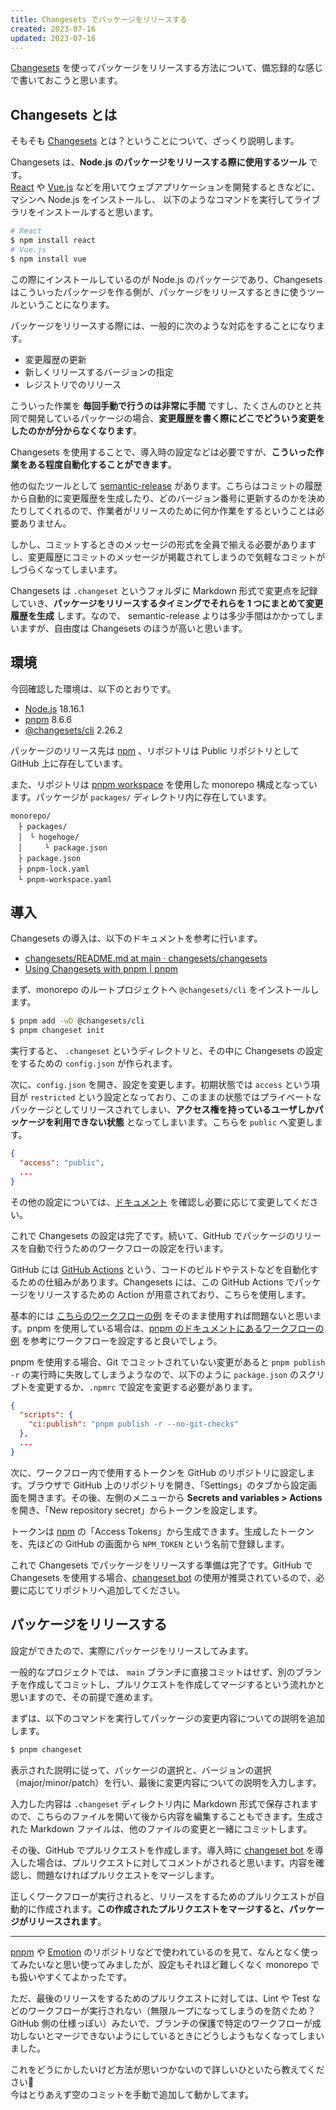 ```yaml
---
title: Changesets でパッケージをリリースする
created: 2023-07-16
updated: 2023-07-16
---
```


[Changesets](https://github.com/changesets/changesets) を使ってパッケージをリリースする方法について、備忘録的な感じで書いておこうと思います。

## Changesets とは

そもそも [Changesets](https://github.com/changesets/changesets) とは？ということについて、ざっくり説明します。

Changesets は、**Node.js のパッケージをリリースする際に使用するツール** です。  
[React](https://ja.react.dev/) や [Vue.js](https://ja.vuejs.org/) などを用いてウェブアプリケーションを開発するときなどに、マシンへ Node.js をインストールし、 以下のようなコマンドを実行してライブラリをインストールすると思います。

```sh
# React
$ npm install react
# Vue.js
$ npm install vue
```

この際にインストールしているのが Node.js のパッケージであり、Changesets はこういったパッケージを作る側が、パッケージをリリースするときに使うツールということになります。

パッケージをリリースする際には、一般的に次のような対応をすることになります。

- 変更履歴の更新
- 新しくリリースするバージョンの指定
- レジストリでのリリース

こういった作業を **毎回手動で行うのは非常に手間** ですし、たくさんのひとと共同で開発しているパッケージの場合、**変更履歴を書く際にどこでどういう変更をしたのかが分からなくなります**。

Changesets を使用することで、導入時の設定などは必要ですが、**こういった作業をある程度自動化することができます**。

他の似たツールとして [semantic-release](https://semantic-release.gitbook.io/semantic-release/) があります。こちらはコミットの履歴から自動的に変更履歴を生成したり、どのバージョン番号に更新するのかを決めたりしてくれるので、作業者がリリースのために何か作業をするということは必要ありません。

しかし、コミットするときのメッセージの形式を全員で揃える必要がありますし、変更履歴にコミットのメッセージが掲載されてしまうので気軽なコミットがしづらくなってしまいます。

Changesets は `.changeset` というフォルダに Markdown 形式で変更点を記録していき、**パッケージをリリースするタイミングでそれらを 1 つにまとめて変更履歴を生成** します。なので、 semantic-release よりは多少手間はかかってしまいますが、自由度は Changesets のほうが高いと思います。

## 環境

今回確認した環境は、以下のとおりです。

- [Node.js](https://nodejs.org/ja) 18.16.1
- [pnpm](https://pnpm.io/ja/) 8.6.6
- [@changesets/cli](https://github.com/changesets/changesets) 2.26.2

パッケージのリリース先は [npm](https://www.npmjs.com/) 、リポジトリは Public リポジトリとして GitHub 上に存在しています。

また、リポジトリは [pnpm workspace](https://pnpm.io/ja/workspaces) を使用した monorepo 構成となっています。パッケージが `packages/` ディレクトリ内に存在しています。

```
monorepo/
　├ packages/
　│　└ hogehoge/
　│　　　└ package.json
　├ package.json
　├ pnpm-lock.yaml
　└ pnpm-workspace.yaml
```

## 導入

Changesets の導入は、以下のドキュメントを参考に行います。

- [changesets/README.md at main · changesets/changesets](https://github.com/changesets/changesets/blob/main/README.md)
- [Using Changesets with pnpm | pnpm](https://pnpm.io/using-changesets)

まず、monorepo のルートプロジェクトへ `@changesets/cli` をインストールします。

```sh
$ pnpm add -wD @changesets/cli
$ pnpm changeset init
```

実行すると、 `.changeset` というディレクトリと、その中に Changesets の設定をするための `config.json` が作られます。

次に、`config.json` を開き、設定を変更します。初期状態では `access` という項目が `restricted` という設定となっており、このままの状態ではプライベートなパッケージとしてリリースされてしまい、**アクセス権を持っているユーザしかパッケージを利用できない状態** となってしまいます。こちらを `public` へ変更します。

```json
{
  "access": "public",
  ...
}
```

その他の設定については、[ドキュメント](https://github.com/changesets/changesets/blob/main/docs/config-file-options.md#changelog-false-or-a-path) を確認し必要に応じて変更してください。

これで Changesets の設定は完了です。続いて、GitHub でパッケージのリリースを自動で行うためのワークフローの設定を行います。

GitHub には [GitHub Actions](https://github.co.jp/features/actions) という、コードのビルドやテストなどを自動化するための仕組みがあります。Changesets には、この GitHub Actions でパッケージをリリースするための Action が用意されており、こちらを使用します。

基本的には [こちらのワークフローの例](https://github.com/changesets/action#with-publishing) をそのまま使用すれば問題ないと思います。pnpm を使用している場合は、[pnpm のドキュメントにあるワークフローの例](https://pnpm.io/using-changesets#publishing) を参考にワークフローを設定すると良いでしょう。

pnpm を使用する場合、Git でコミットされていない変更があると `pnpm publish -r` の実行時に失敗してしまうようなので、以下のように `package.json` のスクリプトを変更するか、`.npmrc` で設定を変更する必要があります。

```json
{
  "scripts": {
    "ci:publish": "pnpm publish -r --no-git-checks"
  },
  ...
}
```

次に、ワークフロー内で使用するトークンを GitHub のリポジトリに設定します。ブラウザで GitHub 上のリポジトリを開き、「Settings」のタブから設定画面を開きます。その後、左側のメニューから **Secrets and variables > Actions** を開き、「New repository secret」からトークンを設定します。

トークンは [npm](https://www.npmjs.com/) の「Access Tokens」から生成できます。生成したトークンを、先ほどの GitHub の画面から `NPM_TOKEN` という名前で登録します。

これで Changesets でパッケージをリリースする準備は完了です。GitHub で Changesets を使用する場合、[changeset bot](https://github.com/apps/changeset-bot) の使用が推奨されているので、必要に応じてリポジトリへ追加してください。

## パッケージをリリースする

設定ができたので、実際にパッケージをリリースしてみます。

一般的なプロジェクトでは、 `main` ブランチに直接コミットはせず、別のブランチを作成してコミットし、プルリクエストを作成してマージするという流れかと思いますので、その前提で進めます。

まずは、以下のコマンドを実行してパッケージの変更内容についての説明を追加します。

```sh
$ pnpm changeset
```

表示された説明に従って、パッケージの選択と、バージョンの選択（major/minor/patch）を行い、最後に変更内容についての説明を入力します。

入力した内容は `.changeset` ディレクトリ内に Markdown 形式で保存されますので、こちらのファイルを開いて後から内容を編集することもできます。生成された Markdown ファイルは、他のファイルの変更と一緒にコミットします。

その後、GitHub でプルリクエストを作成します。導入時に [changeset bot](https://github.com/apps/changeset-bot) を導入した場合は、プルリクエストに対してコメントがされると思います。内容を確認し、問題なければプルリクエストをマージします。

正しくワークフローが実行されると、リリースをするためのプルリクエストが自動的に作成されます。**この作成されたプルリクエストをマージすると、パッケージがリリースされます**。

---

[pnpm](https://github.com/pnpm/pnpm) や [Emotion](https://github.com/emotion-js/emotion) のリポジトリなどで使われているのを見て、なんとなく使ってみたいなと思い使ってみましたが、設定もそれほど難しくなく monorepo でも扱いやすくてよかったです。

ただ、最後のリリースをするためのプルリクエストに対しては、Lint や Test などのワークフローが実行されない（無限ループになってしまうのを防ぐため？GitHub 側の仕様っぽい）みたいで、ブランチの保護で特定のワークフローが成功しないとマージできないようにしているときにどうしようもなくなってしまいました。

これをどうにかしたいけど方法が思いつかないので詳しいひといたら教えてください🙏  
今はとりあえず空のコミットを手動で追加して動かしてます。
